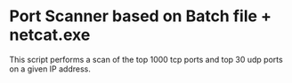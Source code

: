 # Port Scanner based on Batch file + netcat.exe

This script performs a scan of the top 1000 tcp ports and top 30 udp ports on a given IP address. 
